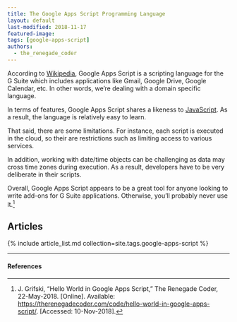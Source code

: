 ```yaml
---
title: The Google Apps Script Programming Language
layout: default
last-modified: 2018-11-17
featured-image:
tags: [google-apps-script]
authors:
  - the_renegade_coder
---
```

According to [Wikipedia][1], Google Apps Script is a scripting language for the G
Suite which includes applications like Gmail, Google Drive, Google Calendar, etc.
In other words, we’re dealing with a domain specific language.

In terms of features, Google Apps Script shares a likeness to [JavaScript][2].
As a result, the language is relatively easy to learn.

That said, there are some limitations. For instance, each script is executed in
the cloud, so their are restrictions such as limiting access to various services.

In addition, working with date/time objects can be challenging as data may cross
time zones during execution. As a result, developers have to be very deliberate
in their scripts.

Overall, Google Apps Script appears to be a great tool for anyone looking to
write add-ons for G Suite applications. Otherwise, you’ll probably never use it.[^1]

## Articles

{% include article_list.md collection=site.tags.google-apps-script %}

---

#### References

[^1]: J. Grifski, “Hello World in Google Apps Script,” The Renegade Coder, 22-May-2018. [Online]. Available: <https://therenegadecoder.com/code/hello-world-in-google-apps-script/>. [Accessed: 10-Nov-2018].

[1]: https://en.wikipedia.org/wiki/Google_Apps_Script
[2]: https://therenegadecoder.com/code/hello-world-in-javascript/
